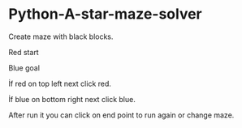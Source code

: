 # Python-A-star-maze-solver

Create maze with black blocks.

Red start 

Blue goal

İf red on top left next click red.

İf blue on bottom right next click blue.

After run it you can click on end point to run again or change maze.
